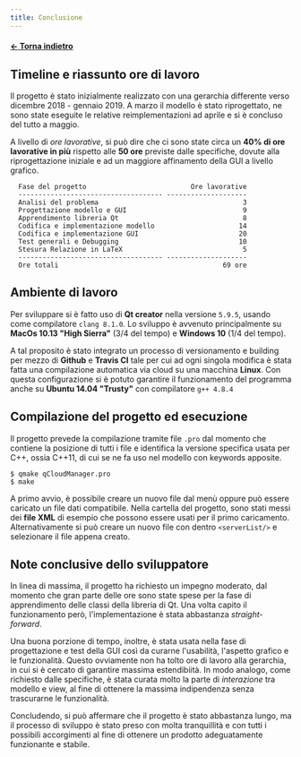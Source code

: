 ```yaml
---
title: Conclusione
---
```


#### [← Torna indietro](././)


Timeline e riassunto ore di lavoro
----------------------------------

Il progetto è stato inizialmente realizzato con una gerarchia differente
verso dicembre 2018 - gennaio 2019. A marzo il modello è stato
riprogettato, ne sono state eseguite le relative reimplementazioni ad
aprile e si è concluso del tutto a maggio.

A livello di *ore lavorative*, si può dire che ci sono state circa un
**40% di ore lavorative in più** rispetto alle **50 ore** previste dalle
specifiche, dovute alla riprogettazione iniziale e ad un maggiore
affinamento della GUI a livello grafico.

```
  Fase del progetto                          Ore lavorative
  ------------------------------------ --------------------
  Analisi del problema                                    3
  Progettazione modello e GUI                             9
  Apprendimento libreria Qt                               8
  Codifica e implementazione modello                     14
  Codifica e implementazione GUI                         20
  Test generali e Debugging                              10
  Stesura Relazione in LaTeX                              5
  ------------------------------------ --------------------
  Ore totali                                         69 ore
```

Ambiente di lavoro
------------------

Per sviluppare si è fatto uso di **Qt creator** nella versione `5.9.5`,
usando come compilatore `clang 8.1.0`. Lo sviluppo è avvenuto
principalmente su **MacOs 10.13 \"High Sierra\"** (3/4 del tempo) e
**Windows 10** (1/4 del tempo).

A tal proposito è stato integrato un processo di versionamento e
building per mezzo di **Github** e **Travis CI** tale per cui ad ogni
singola modifica è stata fatta una compilazione automatica via cloud su
una macchina **Linux**. Con questa configurazione si è potuto garantire
il funzionamento del programma anche su **Ubuntu 14.04 \"Trusty\"** con
compilatore `g++ 4.8.4`

Compilazione del progetto ed esecuzione
---------------------------------------

Il progetto prevede la compilazione tramite file `.pro` dal momento che
contiene la posizione di tutti i file e identifica la versione specifica
usata per C++, ossia C++11, di cui se ne fa uso nel modello con keywords
apposite.

`$ qmake qCloudManager.pro`\
`$ make`

A primo avvio, è possibile creare un nuovo file dal menù oppure può
essere caricato un file dati compatibile. Nella cartella del progetto,
sono stati messi dei **file XML** di esempio che possono essere usati
per il primo caricamento. Alternativamente si può creare un nuovo file
con dentro `<serverList/>` e selezionare il file appena creato.

Note conclusive dello sviluppatore
----------------------------------

In linea di massima, il progetto ha richiesto un impegno moderato, dal
momento che gran parte delle ore sono state spese per la fase di
apprendimento delle classi della libreria di Qt. Una volta capito il
funzionamento però, l'implementazione è stata abbastanza
*straight-forward*.

Una buona porzione di tempo, inoltre, è stata usata nella fase di
progettazione e test della GUI così da curarne l'usabilità, l'aspetto
grafico e le funzionalità. Questo ovviamente non ha tolto ore di lavoro
alla gerarchia, in cui si è cercato di garantire massima estendibiità.
In modo analogo, come richiesto dalle specifiche, è stata curata molto
la parte di *interazione* tra modello e view, al fine di ottenere la
massima indipendenza senza trascurarne le funzionalità.

Concludendo, si può affermare che il progetto è stato abbastanza lungo,
ma il processo di sviluppo è stato preso con molta tranquillità e con
tutti i possibili accorgimenti al fine di ottenere un prodotto
adeguatamente funzionante e stabile.
